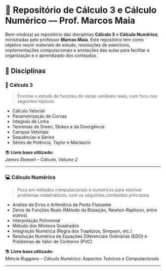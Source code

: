 # 📘 Repositório de Cálculo 3 e Cálculo Numérico — Prof. Marcos Maia

Bem-vindo(a) ao repositório das disciplinas **Cálculo 3** e **Cálculo Numérico**, ministradas pelo professor **Marcos Maia**. Este repositório tem como objetivo reunir materiais de estudo, resoluções de exercícios, implementações computacionais e anotações das aulas para facilitar a organização e o aprendizado dos conteúdos.

## 🧮 Disciplinas

### 📐 Cálculo 3
> Envolve o estudo de funções de várias variáveis reais, com foco nos seguintes tópicos:
- Cálculo Vetorial  
- Parametrização de Curvas  
- Integrais de Linha  
- Teoremas de Green, Stokes e da Divergência  
- Campos Vetoriais  
- Sequências e Séries  
- Séries de Potência, Taylor e Maclaurin  

📚 **Livro base utilizado:**  
*James Stewart – Cálculo, Volume 2*

---

### 💻 Cálculo Numérico
> Foca em métodos computacionais e numéricos para resolver problemas matemáticos, com os seguintes conteúdos principais:
- Análise de Erros e Aritmética de Ponto Flutuante  
- Zeros de Funções Reais (Método da Bisseção, Newton-Raphson, entre outros)  
- Interpolação Polinomial  
- Método dos Mínimos Quadrados  
- Integração Numérica (Regra dos Trapézios, Simpson, etc.)  
- Resolução Numérica de Equações Diferenciais Ordinárias (EDO) e Problemas de Valor de Contorno (PVC)  

📚 **Livro base utilizado:**  
*Márcia Ruggiero – Cálculo Numérico: Aspectos Teóricos e Computacionais*

---
